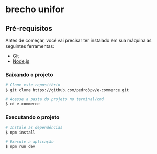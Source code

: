 # brecho unifor

## Pré-requisitos

Antes de começar, você vai precisar ter instalado em sua máquina as seguintes ferramentas:
- [Git](https://git-scm.com)
- [Node.js](https://nodejs.org/en/)

### Baixando o projeto

```bash
# Clone este repositório
$ git clone https://github.com/pedro3pv/e-commerce.git

# Acesse a pasta do projeto no terminal/cmd
$ cd e-commerce
```

### Executando o projeto

```bash
# Instale as dependências
$ npm install

# Execute a aplicação
$ npm run dev
```